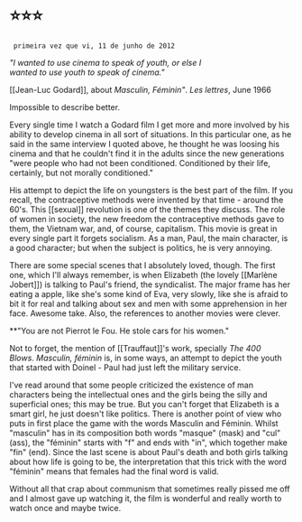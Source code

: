 # ⭐⭐⭐
 
	 primeira vez que vi, 11 de junho de 2012

_"I wanted to use cinema to speak of youth, or else I  
wanted to use youth to speak of cinema."_

[[Jean-Luc Godard]], about _Masculin, Féminin"_. _Les lettres_, June 1966

Impossible to describe better.

Every single time I watch a Godard film I get more and more involved by his ability to develop cinema in all sort of situations. In this particular one, as he said in the same interview I quoted above, he thought he was loosing his cinema and that he couldn't find it in the adults since the new generations "were people who had not been conditioned. Conditioned by their life, certainly, but not morally conditioned."

His attempt to depict the life on youngsters is the best part of the film. If you recall, the contraceptive methods were invented by that time - around the 60's. This [[sexual]] revolution is one of the themes they discuss. The role of women in society, the new freedom the contraceptive methods gave to them, the Vietnam war, and, of course, capitalism. This movie is great in every single part it forgets socialism. As a man, Paul, the main character, is a good character; but when the subject is politics, he is very annoying.

There are some special scenes that I absolutely loved, though. The first one, which I'll always remember, is when Elizabeth (the lovely [[Marlène Jobert]]) is talking to Paul's friend, the syndicalist. The major frame has her eating a apple, like she's some kind of Eva, very slowly, like she is afraid to bit it for real and talking about sex and men with some apprehension in her face. Awesome take. Also, the references to another movies were clever.

**"You are not Pierrot le Fou. He stole cars for his women."

Not to forget, the mention of [[Trauffaut]]'s work, specially _The 400 Blows_. _Masculin, féminin_ is, in some ways, an attempt to depict the youth that started with Doinel - Paul had just left the military service.

I've read around that some people criticized the existence of man characters being the intellectual ones and the girls being the silly and superficial ones; this may be true. But you can't forget that Elizabeth is a smart girl, he just doesn't like politics. There is another point of view who puts in first place the game with the words Masculin and Féminin. Whilst "masculin" has in its composition both words "masque" (mask) and "cul" (ass), the "féminin" starts with "f" and ends with "in", which together make "fin" (end). Since the last scene is about Paul's death and both girls talking about how life is going to be, the interpretation that this trick with the word "féminin" means that females had the final word is valid.

Without all that crap about communism that sometimes really pissed me off and I almost gave up watching it, the film is wonderful and really worth to watch once and maybe twice.
